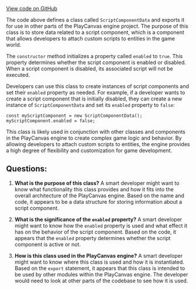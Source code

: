 [View code on GitHub](https://github.com/playcanvas/engine/src/framework/components/script/data.js)

The code above defines a class called `ScriptComponentData` and exports it for use in other parts of the PlayCanvas engine project. The purpose of this class is to store data related to a script component, which is a component that allows developers to attach custom scripts to entities in the game world.

The `constructor` method initializes a property called `enabled` to `true`. This property determines whether the script component is enabled or disabled. When a script component is disabled, its associated script will not be executed.

Developers can use this class to create instances of script components and set their `enabled` property as needed. For example, if a developer wants to create a script component that is initially disabled, they can create a new instance of `ScriptComponentData` and set its `enabled` property to `false`:

```
const myScriptComponent = new ScriptComponentData();
myScriptComponent.enabled = false;
```

This class is likely used in conjunction with other classes and components in the PlayCanvas engine to create complex game logic and behavior. By allowing developers to attach custom scripts to entities, the engine provides a high degree of flexibility and customization for game development.
## Questions: 
 1. **What is the purpose of this class?** 
A smart developer might want to know what functionality this class provides and how it fits into the overall architecture of the PlayCanvas engine. Based on the name and code, it appears to be a data structure for storing information about a script component.

2. **What is the significance of the `enabled` property?** 
A smart developer might want to know how the `enabled` property is used and what effect it has on the behavior of the script component. Based on the code, it appears that the `enabled` property determines whether the script component is active or not.

3. **How is this class used in the PlayCanvas engine?** 
A smart developer might want to know where this class is used and how it is instantiated. Based on the `export` statement, it appears that this class is intended to be used by other modules within the PlayCanvas engine. The developer would need to look at other parts of the codebase to see how it is used.